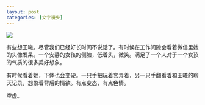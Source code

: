 ```yaml
---
layout: post
categories: [文字漫步]
---
```


<div class="hidden" data-show="cc" markdown="1">

![](https://user-images.githubusercontent.com/53407222/89127105-e8de6900-d49f-11ea-94ee-039d1c3f2c5d.png)

有些想王曦。尽管我们已经好长时间不说话了。有时候在工作间隙会看着微信里她的头像发呆。一个安静的女孩的侧脸，低着头，微笑。满足了一个人对于一个女孩的气质的很多美好想象。

有时候看着她，下体也会变硬。一只手把玩着套弄着，另一只手翻看着和王曦的聊天记录，想象着背后的情欲。有点变态，有点色情。

</div>

空虚。
